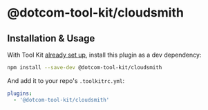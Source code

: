 # @dotcom-tool-kit/cloudsmith

## Installation & Usage

With Tool Kit [already set up](https://github.com/financial-times/dotcom-tool-kit#installing-and-using-tool-kit), install this plugin as a dev dependency:

```sh
npm install --save-dev @dotcom-tool-kit/cloudsmith
```

And add it to your repo's `.toolkitrc.yml`:

```yml
plugins:
  - '@dotcom-tool-kit/cloudsmith'
```

<!-- begin autogenerated docs -->
<!-- end autogenerated docs -->
